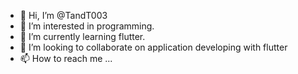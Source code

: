 - 👋 Hi, I’m @TandT003
- 👀 I’m interested in programming.
- 🌱 I’m currently learning flutter.
- 💞️ I’m looking to collaborate on application developing with flutter 
- 📫 How to reach me ...

<!---
TandT003/TandT003 is a ✨ special ✨ repository because its `README.md` (this file) appears on your GitHub profile.
You can click the Preview link to take a look at your changes.
--->
